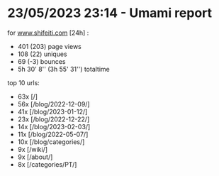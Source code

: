 # 23/05/2023 23:14 - Umami report
for www.shifeiti.com [24h] :

 - 401 (203) page views
 - 108 (22) uniques
 - 69 (-3) bounces
 - 5h 30' 8'' (3h 55' 31'') totaltime


top 10 urls:
 - 63x [/]
 - 56x [/blog/2022-12-09/]
 - 41x [/blog/2023-01-12/]
 - 23x [/blog/2022-12-22/]
 - 14x [/blog/2023-02-03/]
 - 11x [/blog/2022-05-07/]
 - 10x [/blog/categories/]
 - 9x [/wiki/]
 - 9x [/about/]
 - 8x [/categories/PT/]


